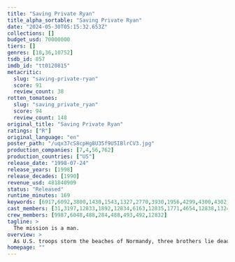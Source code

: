 ```yaml
---
title: "Saving Private Ryan"
title_alpha_sortable: "Saving Private Ryan"
date: "2024-05-30T05:15:32.653Z"
collections: []
budget_usd: 70000000
tiers: []
genres: [18,36,10752]
tsdb_id: 857
imdb_id: "tt0120815"
metacritic:
  slug: "saving-private-ryan"
  score: 91
  review_count: 38
rotten_tomatoes:
  slug: "saving_private_ryan"
  score: 94
  review_count: 148
original_title: "Saving Private Ryan"
ratings: ["R"]
original_language: "en"
poster_path: "/uqx37cS8cpHg8U35f9U5IBlrCV3.jpg"
production_companies: [7,4,56,762]
production_countries: ["US"]
release_date: "1998-07-24"
release_years: [1998]
release_decades: [1990]
revenue_usd: 481840909
status: "Released"
runtime_minutes: 169
keywords: [6917,6092,3800,1430,1543,1327,2770,3930,1956,4299,4300,4302,4303,4304,11107,11111,7956,11371,9672,9156,13065,34079,162365,202396,207883,323809,325799]
cast_members: [31,3197,12833,1892,12834,6163,12835,1771,4654,12838,13242,12836,1117,94864,52476,20471,39685,1230574,17199,76038,36901,125660,190908,36900,24116,94137,29697,234586,51797,2221,1520614,43858,3907,3211,17419,51931,99905,121724,218226,14630,97436,25753,90610]
crew_members: [9987,6048,488,284,488,493,492,12832]
tagline: >
  The mission is a man.
overview: >
  As U.S. troops storm the beaches of Normandy, three brothers lie dead on the battlefield, with a fourth trapped behind enemy lines. Ranger captain John Miller and seven men are tasked with penetrating German-held territory and bringing the boy home.
homepage: ""
---
```

